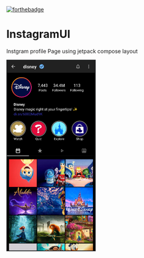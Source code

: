[![forthebadge](https://forthebadge.com/images/badges/built-for-android.svg)](https://forthebadge.com)

# InstagramUI


Instgram profile Page using jetpack compose layout


<img src="images/insta_UI.png" height="500"  />
